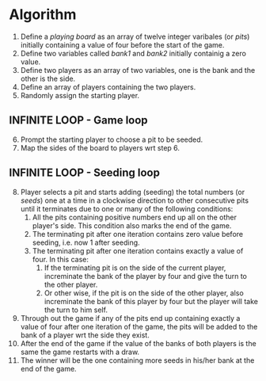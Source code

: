 # Algorithm
1. Define a *playing board* as an array of twelve integer varibales (or *pits*) initially containing a value of four before the start of the game.
2. Define two variables called *bank1* and *bank2* initially containig a zero value. 
3. Define two players as an array of two variables, one is the bank and the other is the side.
4. Define an array of players containing the two players.
5. Randomly assign the starting player.
## INFINITE LOOP - Game loop
6. Prompt the starting player to choose a pit to be seeded.
7. Map the sides of the board to players wrt step 6.
## INFINITE LOOP - Seeding loop
8. Player selects a pit and starts adding (seeding) the total numbers (or *seeds*) one at a time in a clockwise direction to other consecutive pits until it terminates due to one or many of the following conditions:
    1. All the pits containing positive numbers end up all on the other player's side. This condition also marks the end of the game.
    2. The terminating pit after one iteration contains zero value before seeding, i.e. now 1 after seeding.
    3. The terminating pit after one iteration contains exactly a value of four. In this case:
        1. If the terminating pit is on the side of the current player, increminate the bank of the player by four and give the turn to the other player.
        2. Or other wise, if the pit is on the side of the other player, also increminate the bank of this player by four but the player will take the turn to him self.
9. Through out the game if any of the pits end up containing exactly a value of four after one iteration of the game, the pits will be added to the bank of a player wrt the side they exist. 
10. After the end of the game if the value of the banks of both players is the same the game restarts with a draw.
11. The winner will be the one containing more seeds in his/her bank at the end of the game.
